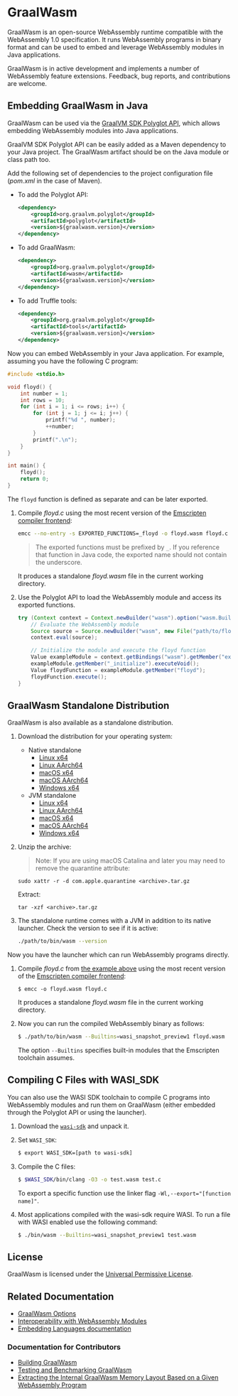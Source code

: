 # GraalWasm

GraalWasm is an open-source WebAssembly runtime compatible with the WebAssembly 1.0 specification.
It runs WebAssembly programs in binary format and can be used to embed and leverage WebAssembly modules in Java applications.

GraalWasm is in active development and implements a number of WebAssembly feature extensions.
Feedback, bug reports, and contributions are welcome.

## Embedding GraalWasm in Java

GraalWasm can be used via the [GraalVM SDK Polyglot API](https://www.graalvm.org/sdk/javadoc/org/graalvm/polyglot/package-summary.html), which allows embedding WebAssembly modules into Java applications.

GraalVM SDK Polyglot API can be easily added as a Maven dependency to your Java project.
The GraalWasm artifact should be on the Java module or class path too.

Add the following set of dependencies to the project configuration file (_pom.xml_ in the case of Maven).
- To add the Polyglot API:
    ```xml
    <dependency>
        <groupId>org.graalvm.polyglot</groupId>
        <artifactId>polyglot</artifactId>
        <version>${graalwasm.version}</version>
    </dependency>
    ```
- To add GraalWasm:
    ```xml
    <dependency>
        <groupId>org.graalvm.polyglot</groupId>
        <artifactId>wasm</artifactId>
        <version>${graalwasm.version}</version>
    </dependency>
    ```
- To add Truffle tools:
    ```xml
    <dependency>
        <groupId>org.graalvm.polyglot</groupId>
        <artifactId>tools</artifactId>
        <version>${graalwasm.version}</version>
    </dependency>
    ```

Now you can embed WebAssembly in your Java application.
For example, assuming you have the following C program:
```c
#include <stdio.h>

void floyd() {
    int number = 1;
    int rows = 10;
    for (int i = 1; i <= rows; i++) {
        for (int j = 1; j <= i; j++) {
            printf("%d ", number);
            ++number;
        }
        printf(".\n");
    }
}

int main() {
    floyd();
    return 0;
}
```

The `floyd` function is defined as separate and can be later exported.

1. Compile _floyd.c_ using the most recent version of the [Emscripten compiler frontend](https://emscripten.org/docs/tools_reference/emcc.html):
    ```bash
    emcc --no-entry -s EXPORTED_FUNCTIONS=_floyd -o floyd.wasm floyd.c
    ```
   > The exported functions must be prefixed by `_`. If you reference that function in Java code, the exported name should not contain the underscore.

   It produces a standalone _floyd.wasm_ file in the current working directory.

2. Use the Polyglot API to load the WebAssembly module and access its exported functions.

    ```java
    try (Context context = Context.newBuilder("wasm").option("wasm.Builtins", "wasi_snapshot_preview1").build()) {
        // Evaluate the WebAssembly module
        Source source = Source.newBuilder("wasm", new File("path/to/floyd.wasm")).name("example").build();
        context.eval(source);

        // Initialize the module and execute the floyd function
        Value exampleModule = context.getBindings("wasm").getMember("example");
        exampleModule.getMember("_initialize").executeVoid();
        Value floydFunction = exampleModule.getMember("floyd");
        floydFunction.execute();
    }
    ```

## GraalWasm Standalone Distribution

GraalWasm is also available as a standalone distribution.

1. Download the distribution for your operating system:
   - Native standalone
      * [Linux x64](https://gds.oracle.com/download/wasm/archive/graalwasm-24.0.1-linux-amd64.tar.gz)
      * [Linux AArch64](https://gds.oracle.com/download/wasm/archive/graalwasm-24.0.1-linux-aarch64.tar.gz)
      * [macOS x64](https://gds.oracle.com/download/wasm/archive/graalwasm-24.0.1-macos-amd64.tar.gz)
      * [macOS AArch64](https://gds.oracle.com/download/wasm/archive/graalwasm-24.0.1-macos-aarch64.tar.gz)
      * [Windows x64](https://gds.oracle.com/download/wasm/archive/graalwasm-24.0.1-windows-amd64.zip)
   - JVM standalone
      * [Linux x64](https://gds.oracle.com/download/wasm/archive/graalwasm-jvm-24.0.1-linux-amd64.tar.gz)
      * [Linux AArch64](https://gds.oracle.com/download/wasm/archive/graalwasm-jvm-24.0.1-linux-aarch64.tar.gz)
      * [macOS x64](https://gds.oracle.com/download/wasm/archive/graalwasm-jvm-24.0.1-macos-amd64.tar.gz)
      * [macOS AArch64](https://gds.oracle.com/download/wasm/archive/graalwasm-jvm-24.0.1-macos-aarch64.tar.gz)
      * [Windows x64](https://gds.oracle.com/download/wasm/archive/graalwasm-jvm-24.0.1-windows-amd64.zip)

2. Unzip the archive:

   > Note: If you are using macOS Catalina and later you may need to remove the quarantine attribute:
    ```shell
    sudo xattr -r -d com.apple.quarantine <archive>.tar.gz
    ```

   Extract:
    ```shell
    tar -xzf <archive>.tar.gz
    ```

3. The standalone runtime comes with a JVM in addition to its native launcher.
   Check the version to see if it is active:
    ```bash
    ./path/to/bin/wasm --version
    ```

Now you have the launcher which can run WebAssembly programs directly.

1. Compile _floyd.c_ from [the example above](#embedding-graalwasm-in-java) using the most recent version of the [Emscripten compiler frontend](https://emscripten.org/docs/tools_reference/emcc.html):
    ```shell
    $ emcc -o floyd.wasm floyd.c
    ```
   It produces a standalone _floyd.wasm_ file in the current working directory.

2. Now you can run the compiled WebAssembly binary as follows:
    ```bash
    $ ./path/to/bin/wasm --Builtins=wasi_snapshot_preview1 floyd.wasm
    ```
   The option `--Builtins` specifies built-in modules that the Emscripten toolchain assumes.

## Compiling C Files with WASI_SDK

You can also use the WASI SDK toolchain to compile C programs into WebAssembly modules and run them on GraalWasm (either embedded through the Polyglot API or using the launcher).

1. Download the [`wasi-sdk`](https://github.com/WebAssembly/wasi-sdk/releases) and unpack it.

2. Set `WASI_SDK`:
   ```bash
   $ export WASI_SDK=[path to wasi-sdk]
   ```

3. Compile the C files:
   ```bash
   $ $WASI_SDK/bin/clang -O3 -o test.wasm test.c
   ```
   To export a specific function use the linker flag `-Wl,--export="[function name]"`.

4. Most applications compiled with the wasi-sdk require WASI. To run a file with WASI enabled use the following command:
   ```bash
   $ ./bin/wasm --Builtins=wasi_snapshot_preview1 test.wasm
   ```

## License

GraalWasm is licensed under the [Universal Permissive License](https://oss.oracle.com/licenses/upl/).

## Related Documentation

- [GraalWasm Options](../docs/reference-manual/wasm/Options.md)
- [Interoperability with WebAssembly Modules](../docs/reference-manual/wasm/Interoperability.md)
- [Embedding Languages documentation](../docs/reference-manual/embedding/embed-languages.md)

### Documentation for Contributors

- [Building GraalWasm](docs/contributor/Building.md)
- [Testing and Benchmarking GraalWasm](docs/contributor/TestsAndBenchmarks.md)
- [Extracting the Internal GraalWasm Memory Layout Based on a Given WebAssembly Program](docs/contributor/MemoryLayout.md)
